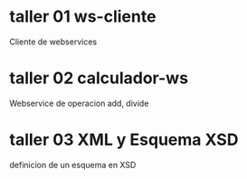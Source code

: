 # taller 01 ws-cliente
  Cliente de webservices
  
# taller 02 calculador-ws
  Webservice de operacion add, divide
  
# taller 03 XML y Esquema XSD
  definicion de un esquema en XSD
